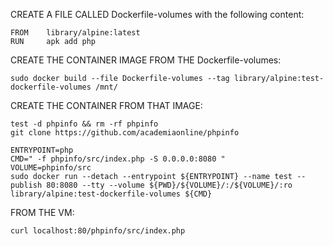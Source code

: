 CREATE A FILE CALLED Dockerfile-volumes with the following content:
```
FROM    library/alpine:latest
RUN     apk add php
```
CREATE THE CONTAINER IMAGE FROM THE Dockerfile-volumes:
```
sudo docker build --file Dockerfile-volumes --tag library/alpine:test-dockerfile-volumes /mnt/
```
CREATE THE CONTAINER FROM THAT IMAGE:
```
test -d phpinfo && rm -rf phpinfo
git clone https://github.com/academiaonline/phpinfo

ENTRYPOINT=php
CMD=" -f phpinfo/src/index.php -S 0.0.0.0:8080 "
VOLUME=phpinfo/src
sudo docker run --detach --entrypoint ${ENTRYPOINT} --name test --publish 80:8080 --tty --volume ${PWD}/${VOLUME}/:/${VOLUME}/:ro library/alpine:test-dockerfile-volumes ${CMD}
```
FROM THE VM:
```
curl localhost:80/phpinfo/src/index.php
```
